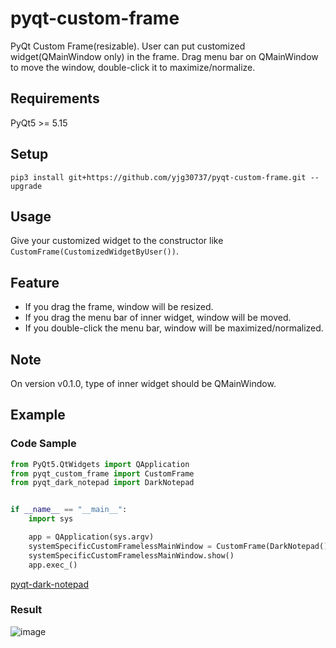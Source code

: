 # pyqt-custom-frame
PyQt Custom Frame(resizable). User can put customized widget(QMainWindow only) in the frame. Drag menu bar on QMainWindow to move the window, double-click it to maximize/normalize. 

## Requirements
PyQt5 >= 5.15

## Setup
```pip3 install git+https://github.com/yjg30737/pyqt-custom-frame.git --upgrade```

## Usage
Give your customized widget to the constructor like ```CustomFrame(CustomizedWidgetByUser())```.

## Feature
* If you drag the frame, window will be resized.
* If you drag the menu bar of inner widget, window will be moved.
* If you double-click the menu bar, window will be maximized/normalized.

## Note
On version v0.1.0, type of inner widget should be QMainWindow.

## Example
### Code Sample
```python
from PyQt5.QtWidgets import QApplication
from pyqt_custom_frame import CustomFrame
from pyqt_dark_notepad import DarkNotepad


if __name__ == "__main__":
    import sys

    app = QApplication(sys.argv)
    systemSpecificCustomFramelessMainWindow = CustomFrame(DarkNotepad()) # DarkNotepad is main class of pyqt-dark-notepad
    systemSpecificCustomFramelessMainWindow.show()
    app.exec_()
```

<a href="https://github.com/yjg30737/pyqt-dark-notepad.git">pyqt-dark-notepad</a>

### Result

![image](https://user-images.githubusercontent.com/55078043/150244463-7558e45d-4450-4422-91a2-4c85d806c996.png)

